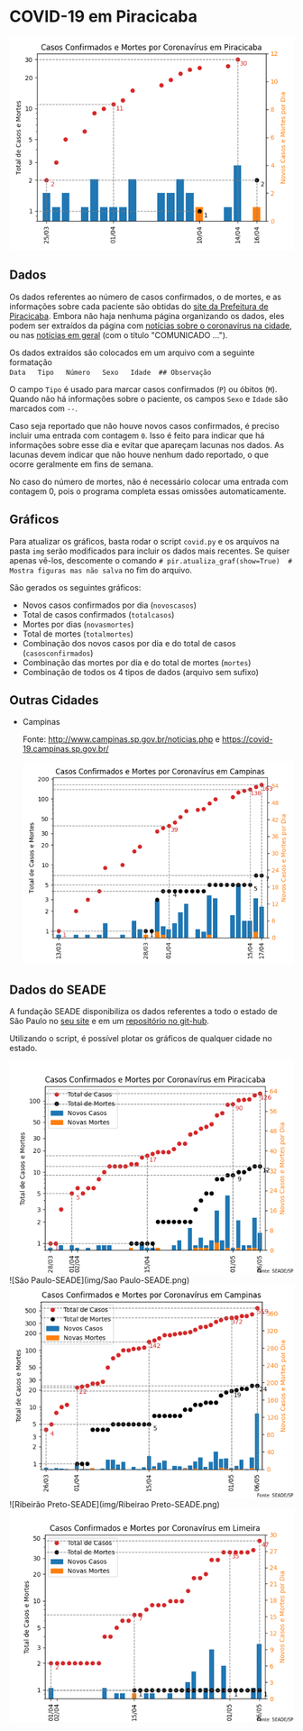 # COVID-19 em Piracicaba

![COVID-Piracicaba](img/Piracicaba.png)

## Dados

Os dados referentes ao número de casos confirmados, o de mortes, e as informações sobre cada paciente são obtidas do [site da Prefeitura de Piracicaba](piracicaba.sp.gov.br/).
Embora não haja nenhuma página organizando os dados, eles podem ser extraídos da página com [notícias sobre o coronavírus na cidade](http://www.piracicaba.sp.gov.br/plantao+coronavirus+covid+19.aspx), ou nas [notícias em geral](https://www.piracicaba.sp.gov.br/categoria/principais+noticias.aspx) (com o título "COMUNICADO ...").

Os dados extraídos são colocados em um arquivo com a seguinte formatação  
`Data   Tipo   Número   Sexo   Idade  ## Observação`

O campo `Tipo` é usado para marcar casos confirmados (`P`) ou óbitos (`M`).
Quando não há informações sobre o paciente, os campos `Sexo` e `Idade` são marcados com `--`.

Caso seja reportado que não houve novos casos confirmados, é preciso incluir uma entrada com contagem `0`.
Isso é feito para indicar que há informações sobre esse dia e evitar que apareçam lacunas nos dados.
As lacunas devem indicar que não houve nenhum dado reportado, o que ocorre geralmente em fins de semana.

No caso do número de mortes, não é necessário colocar uma entrada com contagem 0, pois o programa completa essas omissões automaticamente.

## Gráficos

Para atualizar os gráficos, basta rodar o script `covid.py` e os arquivos na pasta `img` serão modificados para incluir os dados mais recentes.
Se quiser apenas vê-los, descomente o comando `# pir.atualiza_graf(show=True)  # Mostra figuras mas não salva` no fim do arquivo.

São gerados os seguintes gráficos:
* Novos casos confirmados por dia (`novoscasos`)
* Total de casos confirmados (`totalcasos`)
* Mortes por dias (`novasmortes`)
* Total de mortes (`totalmortes`)
* Combinação dos novos casos por dia e do total de casos (`casosconfirmados`)
* Combinação das mortes por dia e do total de mortes (`mortes`)
* Combinação de todos os 4 tipos de dados (arquivo sem sufixo)


## Outras Cidades

* Campinas

  Fonte: http://www.campinas.sp.gov.br/noticias.php e https://covid-19.campinas.sp.gov.br/
  
  ![COVID-Campinas](img/Campinas.png)

## Dados do SEADE

A fundação SEADE disponibiliza os dados referentes a todo o estado de São Paulo no [seu site](https://www.seade.gov.br/coronavirus/) e em um [repositório no git-hub](https://github.com/seade-R/dados-covid-sp).

Utilizando o script, é possível plotar os gráficos de qualquer cidade no estado.

![Piracicaba-SEADE](img/Piracicaba-SEADE.png)
![São Paulo-SEADE](img/Sao Paulo-SEADE.png)
![Campinas-SEADE](img/Campinas-SEADE.png)
![Ribeirão Preto-SEADE](img/Ribeirao Preto-SEADE.png)
![Limeira-SEADE](img/Limeira-SEADE.png)




